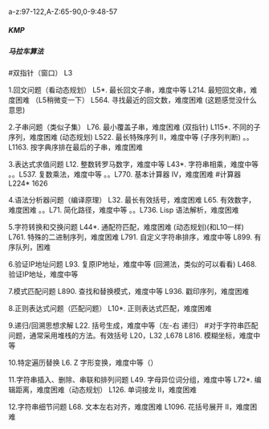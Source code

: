 a-z:97-122,A-Z:65-90,0-9:48-57


#####  KMP  #######
#####  马拉车算法  #######

#双指针（窗口）
L3

1.回文问题（看动态规划）
L5*. 最长回文子串，难度中等
L214. 最短回文串，难度困难 （L5稍微变一下）
L564. 寻找最近的回文数，难度困难 (这题感觉没什么意思)

 

2.子串问题（类似子集）
L76. 最小覆盖子串，难度困难 (双指针)
L115*. 不同的子序列，难度困难 (动态规划)
L522. 最长特殊序列 II，难度中等 (子序列判断)
。。L1163. 按字典序排在最后的子串，难度困难

 

3.表达式求值问题
L12. 整数转罗马数字，难度中等
L43*. 字符串相乘，难度中等
。。L537. 复数乘法，难度中等
。。L770. 基本计算器 IV，难度困难  #计算器  L224* 1626
 

4.语法分析器问题（编译原理）
L32. 最长有效括号，难度困难
L65. 有效数字，难度困难
。。L71. 简化路径，难度中等
。。L736. Lisp 语法解析，难度困难



5.字符转换和交换问题
L44*. 通配符匹配，难度困难 (动态规划)(和L10一样)
L761. 特殊的二进制序列，难度困难
L791. 自定义字符串排序，难度中等
L899. 有序队列，困难

 

6.验证IP地址问题
L93. 复原IP地址，难度中等 (回溯法，类似的可以看看)
L468. 验证IP地址，难度中等


7.模式匹配问题
L890. 查找和替换模式，难度中等
L936. 戳印序列，难度困难

 
8.正则表达式问题（匹配问题）
L10*. 正则表达式匹配，难度困难


9.递归/回溯思想求解
L22. 括号生成，难度中等（左-右 递归） #对于字符串匹配问题，通常采用堆栈的方法。有效括号 L20，L32 ,L678
L816. 模糊坐标，难度中等


10.特定遍历替换
L6. Z 字形变换，难度中等（）

 
11.字符串插入、删除、串联和排列问题
L49. 字母异位词分组，难度中等
L72*. 编辑距离，难度困难（动态规划）
L126. 单词接龙 II，难度困难

 

12.字符串细节问题
L68. 文本左右对齐，难度困难
L1096. 花括号展开 II，难度困难